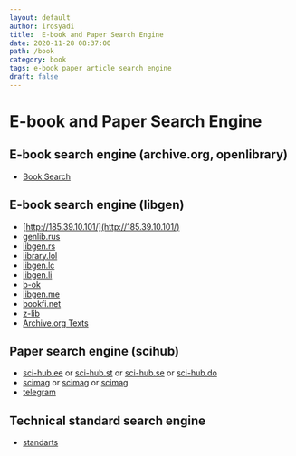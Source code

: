 ```yaml
---
layout: default
author: irosyadi
title:  E-book and Paper Search Engine
date: 2020-11-28 08:37:00
path: /book
category: book
tags: e-book paper article search engine
draft: false
---
```


# E-book and Paper Search Engine

## E-book search engine (archive.org, openlibrary)
- [Book Search](https://books-search.typesense.org/)

## E-book search engine (libgen)
- [http://185.39.10.101/](http://185.39.10.101/)
- [genlib.rus](https://gen.lib.rus.ec)
- [libgen.rs](https://libgen.rs/)
- [library.lol](https://library.lol)
- [libgen.lc](https://libgen.lc)
- [libgen.li](http://libgen.li/)
- [b-ok](https://b-ok.cc)
- [libgen.me](https://libgen.me)
- [bookfi.net](https://en.bookfi.net)
- [z-lib](https://z-lib.org/)
- [Archive.org Texts](https://archive.org/details/texts)

## Paper search engine (scihub)
- [sci-hub.ee](https://sci-hub.ee/) or [sci-hub.st](https://sci-hub.st/) or [sci-hub.se](https://sci-hub.se/) or [sci-hub.do](https://sci-hub.do/)
- [scimag](http://gen.lib.rus.ec/scimag/) or [scimag](http://libgen.rs/scimag/) or [scimag](https://libgen.fun/scimag)
- [telegram](https://telegram.me/scihubot)

## Technical standard search engine
- [standarts](https://libgen.lc/standarts/index.php)
